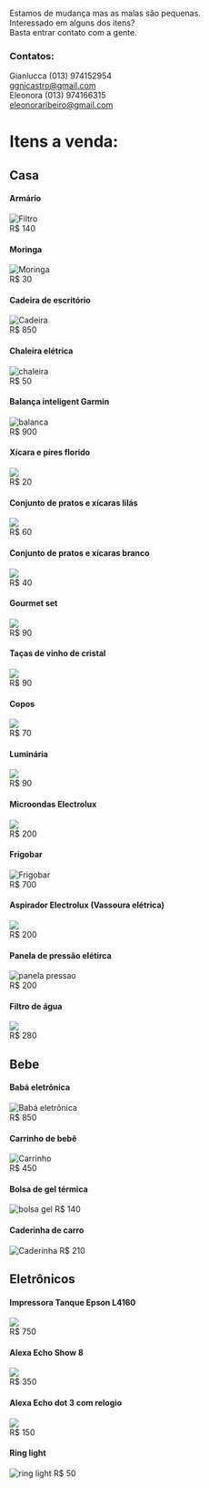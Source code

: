 Estamos de mudança mas as malas são pequenas.  
Interessado em alguns dos itens?  
Basta entrar contato com a gente.  
### Contatos:
Gianlucca (013) 974152954  
ggnicastro@gmail.com  
Eleonora  (013) 974166315  
eleonoraribeiro@gmail.com  

# Itens a venda:

## Casa

#### Armário
![Filtro](./armario.jpeg)  
R$ 140  

#### Moringa
![Moringa](./Moringa.jpeg)  
R$ 30  

#### Cadeira de escritório 
![Cadeira](./Cadeira.jpeg)  
R$ 850  

#### Chaleira elétrica  
![chaleira](./Chaleira.jpeg)  
R$ 50  


#### Balança inteligent Garmin 
![balanca](./Balanca_inteligente.jpeg)  
R$ 900  

#### Xícara e píres florido
![](./Louca.jpeg)  
R$ 20  

#### Conjunto de pratos e xícaras lilás  
![](./Louca_3.jpeg)  
R$ 60  

#### Conjunto de pratos e xícaras branco  
![](./Louca_2.jpeg)  
R$ 40  

#### Gourmet set 
![](./Tacas_vinho_2.jpeg)  
R$ 90  

#### Taças de vinho de cristal 
![](./Tacas_vinho.jpeg)  
R$ 90  

#### Copos 
![](./)  
R$ 70  

#### Luminária 
![](./Luminaria.jpeg)  
R$ 90  

#### Microondas  Electrolux 
![](./microondas.webp)  
R$ 200  

#### Frigobar 
![Frigobar](./FrigoBar.jpeg)  
R$ 700  

####  Aspirador Electrolux (Vassoura elétrica)
![](./Vassoura_eletrica.jpeg)  
R$ 200    


#### Panela de pressão elétirca
![panela pressao](./panela_pressao.jpg)  
R$ 200    


#### Filtro de água
![](./Filtro.jpeg)  
R$ 280    

## Bebe 

#### Babá eletrônica 
![Babá eletrônica](./BABA.jpg)  
R$ 850  

#### Carrinho de bebê 
![Carrinho](./Carrinho.jpeg)  
R$ 450  

#### Bolsa de gel térmica
![bolsa gel](./bolsa_gel_termica.jpeg)
R$ 140

#### Caderinha de carro
![Caderinha](./Cadeirinha_bebe.jpeg)
R$ 210

## Eletrônicos

####  Impressora Tanque Epson L4160
![](./impressora.jpeg)  
R$ 750  

####  Alexa Echo Show 8
![](./echo_show8.jpg)  
R$ 350 

####  Alexa Echo dot 3 com relogio 
![](./echo_dot3.jpg)  
R$ 150    

#### Ring light
![ring light](./ring_light.jpeg)
R$ 50



